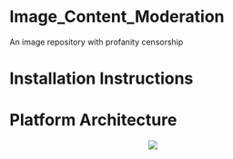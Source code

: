 # Image_Content_Moderation
An image repository with profanity censorship

# Installation Instructions

# Platform Architecture
<p align="center">
    <img src="images/architecture_diagram.png">
</p>